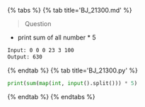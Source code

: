{% tabs %}
{% tab title='BJ_21300.md' %}

> Question

* print sum of all number * 5

```txt
Input: 0 0 0 23 3 100
Output: 630
```

{% endtab %}
{% tab title='BJ_21300.py' %}

```py
print(sum(map(int, input().split())) * 5)
```

{% endtab %}
{% endtabs %}
